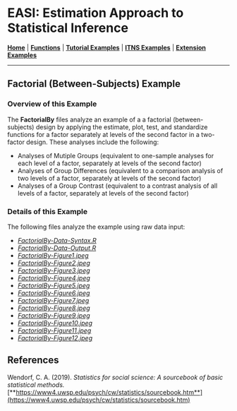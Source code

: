 # EASI: Estimation Approach to Statistical Inference

[**Home**](https://github.com/cwendorf/EASI/) | 
[**Functions**](https://github.com/cwendorf/EASI/tree/master/A-Functions) | 
[**Tutorial Examples**](https://github.com/cwendorf/EASI/tree/master/B-TutorialExamples) | 
[**ITNS Examples**](https://github.com/cwendorf/EASI/tree/master/C-ITNSExamples) | 
[**Extension Examples**](https://github.com/cwendorf/EASI/tree/master/D-ExtensionExamples)

---

## Factorial (Between-Subjects) Example

### Overview of this Example

The **FactorialBy** files analyze an example of a a factorial (between-subjects) design by applying the estimate, plot, test, and standardize functions for a factor separately at levels of the second factor in a two-factor design. These analyses include the following:

- Analyses of Mutiple Groups (equivalent to one-sample analyses for each level of a factor, separately at levels of the second factor)
- Analyses of Group Differences (equivalent to a comparison analysis of two levels of a factor, separately at levels of the second factor)
- Analyses of a Group Contrast (equivalent to a contrast analysis of all levels of a factor, separately at levels of the second factor)

### Details of this Example
 
The following files analyze the example using raw data input:

- [_FactorialBy-Data-Syntax.R_](./FactorialBy-Data-Syntax.R)
- [_FactorialBy-Data-Output.R_](./FactorialBy-Data-Output.R)
- [_FactorialBy-Figure1.jpeg_](./FactorialBy-Figure1.jpeg)
- [_FactorialBy-Figure2.jpeg_](./FactorialBy-Figure2.jpeg)
- [_FactorialBy-Figure3.jpeg_](./FactorialBy-Figure3.jpeg)
- [_FactorialBy-Figure4.jpeg_](./FactorialBy-Figure4.jpeg)
- [_FactorialBy-Figure5.jpeg_](./FactorialBy-Figure5.jpeg)
- [_FactorialBy-Figure6.jpeg_](./FactorialBy-Figure6.jpeg)
- [_FactorialBy-Figure7.jpeg_](./FactorialBy-Figure7.jpeg)
- [_FactorialBy-Figure8.jpeg_](./FactorialBy-Figure8.jpeg)
- [_FactorialBy-Figure9.jpeg_](./FactorialBy-Figure9.jpeg)
- [_FactorialBy-Figure10.jpeg_](./FactorialBy-Figure10.jpeg)
- [_FactorialBy-Figure11.jpeg_](./FactorialBy-Figure11.jpeg)
- [_FactorialBy-Figure12.jpeg_](./FactorialBy-Figure12.jpeg)

## References

Wendorf, C. A. (2019). _Statistics for social science: A sourcebook of basic statistical methods._ [**https://www4.uwsp.edu/psych/cw/statistics/sourcebook.htm**](https://www4.uwsp.edu/psych/cw/statistics/sourcebook.htm)
